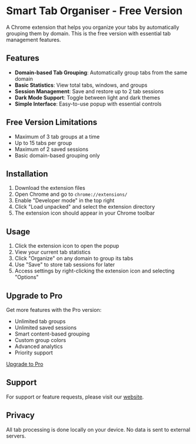 # Smart Tab Organiser - Free Version

A Chrome extension that helps you organize your tabs by automatically grouping them by domain. This is the free version with essential tab management features.

## Features

- **Domain-based Tab Grouping**: Automatically group tabs from the same domain
- **Basic Statistics**: View total tabs, windows, and groups
- **Session Management**: Save and restore up to 2 tab sessions
- **Dark Mode Support**: Toggle between light and dark themes
- **Simple Interface**: Easy-to-use popup with essential controls

## Free Version Limitations

- Maximum of 3 tab groups at a time
- Up to 15 tabs per group
- Maximum of 2 saved sessions
- Basic domain-based grouping only

## Installation

1. Download the extension files
2. Open Chrome and go to `chrome://extensions/`
3. Enable "Developer mode" in the top right
4. Click "Load unpacked" and select the extension directory
5. The extension icon should appear in your Chrome toolbar

## Usage

1. Click the extension icon to open the popup
2. View your current tab statistics
3. Click "Organize" on any domain to group its tabs
4. Use "Save" to store tab sessions for later
5. Access settings by right-clicking the extension icon and selecting "Options"

## Upgrade to Pro

Get more features with the Pro version:

- Unlimited tab groups
- Unlimited saved sessions
- Smart content-based grouping
- Custom group colors
- Advanced analytics
- Priority support

[Upgrade to Pro](https://colourchemist.co.in/Smart-Tab-Manager-Chrome-Extension/pricing.php)

## Support

For support or feature requests, please visit our [website](https://colourchemist.co.in/Smart-Tab-Manager-Chrome-Extension/contact.php).

## Privacy

All tab processing is done locally on your device. No data is sent to external servers.
